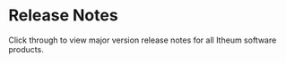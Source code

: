 # Release Notes

Click through to view major version release notes for all Itheum software products.
